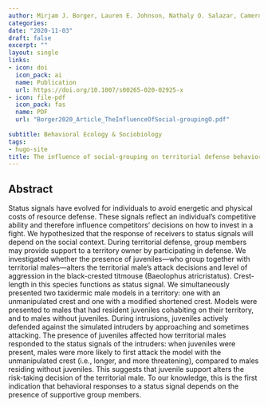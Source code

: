 ```yaml
---
author: Mirjam J. Borger, Lauren E. Johnson, Nathaly O. Salazar, Cameron L. Dreghorn, Jan Komdeur & Troy G. Murphy    
categories:
date: "2020-11-03"
draft: false
excerpt: ""
layout: single
links:
- icon: doi
  icon_pack: ai
  name: Publication
  url: https://doi.org/10.1007/s00265-020-02925-x
- icon: file-pdf
  icon_pack: fas
  name: PDF
  url: "Borger2020_Article_TheInfluenceOfSocial-groupingO.pdf"
  
subtitle: Behavioral Ecology & Sociobiology 
tags:
- hugo-site
title: The influence of social-grouping on territorial defense behavior in the black-crested titmouse (Baeolophus atricristatus)
---
```


## Abstract


Status signals have evolved for individuals to avoid energetic and physical costs of resource defense. These signals reflect an individual’s competitive ability and therefore influence competitors’ decisions on how to invest in a fight. We hypothesized that the response of receivers to status signals will depend on the social context. During territorial defense, group members may provide support to a territory owner by participating in defense. We investigated whether the presence of juveniles—who group together with territorial males—alters the territorial male’s attack decisions and level of aggression in the black-crested titmouse (Baeolophus atricristatus). Crest-length in this species functions as status signal. We simultaneously presented two taxidermic male models in a territory: one with an unmanipulated crest and one with a modified shortened crest. Models were presented to males that had resident juveniles cohabiting on their territory, and to males without juveniles. During intrusions, juveniles actively defended against the simulated intruders by approaching and sometimes attacking. The presence of juveniles affected how territorial males responded to the status signals of the intruders: when juveniles were present, males were more likely to first attack the model with the unmanipulated crest (i.e., longer, and more threatening), compared to males residing without juveniles. This suggests that juvenile support alters the risk-taking decision of the territorial male. To our knowledge, this is the first indication that behavioral responses to a status signal depends on the presence of supportive group members.
